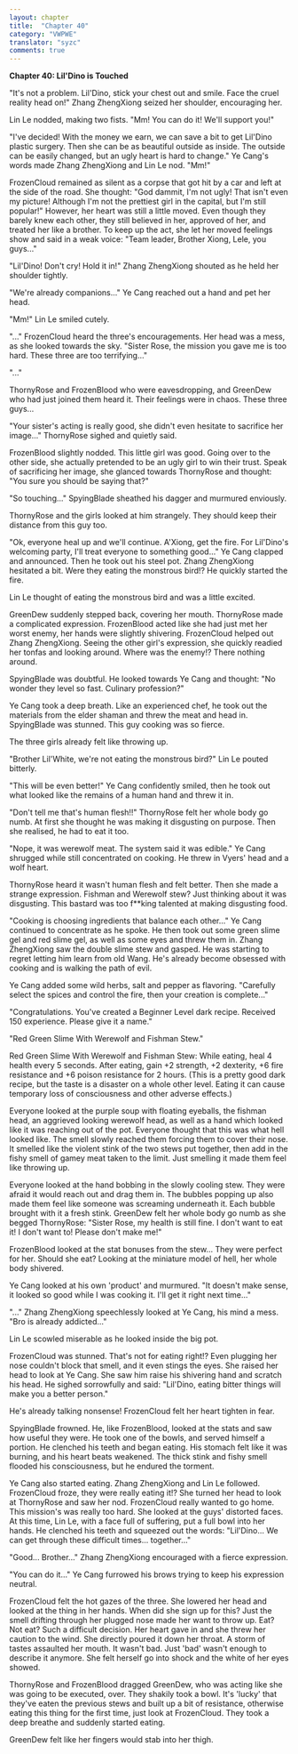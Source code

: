 ```yaml
---
layout: chapter
title:  "Chapter 40"
category: "VWPWE"
translator: "syzc"
comments: true
---
```


**Chapter 40: Lil'Dino is Touched**
 
"It's not a problem. Lil'Dino, stick your chest out and smile. Face the cruel reality head on!" Zhang ZhengXiong seized her shoulder, encouraging her.
 
Lin Le nodded, making two fists. "Mm! You can do it! We'll support you!"
 
"I've decided! With the money we earn, we can save a bit to get Lil'Dino plastic surgery. Then she can be as beautiful outside as inside. The outside can be easily changed, but an ugly heart is hard to change." Ye Cang's words made Zhang ZhengXiong and Lin Le nod. "Mm!"

FrozenCloud remained as silent as a corpse that got hit by a car and left at the side of the road. She thought: "God dammit, I'm not ugly! That isn't even my picture! Although I'm not the prettiest girl in the capital, but I'm still popular!" However, her heart was still a little moved. Even though they barely knew each other, they still believed in her, approved of her, and treated her like a brother. To keep up the act, she let her moved feelings show and said in a weak voice: "Team leader, Brother Xiong, Lele, you guys..."
 
"Lil'Dino! Don't cry! Hold it in!" Zhang ZhengXiong shouted as he held her shoulder tightly.
 
"We're already companions..." Ye Cang reached out a hand and pet her head.
 
"Mm!" Lin Le smiled cutely.
 
"..." FrozenCloud heard the three's encouragements. Her head was a mess, as she looked towards the sky. "Sister Rose, the mission you gave me is too hard. These three are too terrifying..."
 
"..."
 
ThornyRose and FrozenBlood who were eavesdropping, and GreenDew who had just joined them heard it. Their feelings were in chaos. These three guys...
 
"Your sister's acting is really good, she didn't even hesitate to sacrifice her image..." ThornyRose sighed and quietly said.
 
FrozenBlood slightly nodded. This little girl was good. Going over to the other side, she actually pretended to be an ugly girl to win their trust. Speak of sacrificing her image, she glanced towards ThornyRose and thought: "You sure you should be saying that?"
 
"So touching..." SpyingBlade sheathed his dagger and murmured enviously. 
 
ThornyRose and the girls looked at him strangely. They should keep their distance from this guy too.
 
"Ok, everyone heal up and we'll continue. A'Xiong, get the fire. For Lil'Dino's welcoming party, I'll treat everyone to something good..." Ye Cang clapped and announced. Then he took out his steel pot. Zhang ZhengXiong hesitated a bit. Were they eating the monstrous bird!? He quickly started the fire.
 
Lin Le thought of eating the monstrous bird and was a little excited.
 
GreenDew suddenly stepped back, covering her mouth. ThornyRose made a complicated expression. FrozenBlood acted like she had just met her worst enemy, her hands were slightly shivering. FrozenCloud helped out Zhang ZhengXiong. Seeing the other girl's expression, she quickly readied her tonfas and looking around. Where was the enemy!? There nothing around.
 
SpyingBlade was doubtful. He looked towards Ye Cang and thought: "No wonder they level so fast. Culinary profession?"
 
Ye Cang took a deep breath. Like an experienced chef, he took out the materials from the elder shaman and threw the meat and head in. SpyingBlade was stunned. This guy cooking was so fierce.
 
The three girls already felt like throwing up.
 
"Brother Lil'White, we're not eating the monstrous bird?" Lin Le pouted bitterly.
 
"This will be even better!" Ye Cang confidently smiled, then he took out what looked like the remains of a human hand and threw it in.
 
"Don't tell me that's human flesh!!" ThornyRose felt her whole body go numb. At first she thought he was making it disgusting on purpose. Then she realised, he had to eat it too.
 
"Nope, it was werewolf meat. The system said it was edible." Ye Cang shrugged while still concentrated on cooking. He threw in Vyers' head and a wolf heart.
 
ThornyRose heard it wasn't human flesh and felt better. Then she made a strange expression. Fishman and Werewolf stew? Just thinking about it was disgusting. This bastard was too f\*\*king talented at making disgusting food.
 
"Cooking is choosing ingredients that balance each other..." Ye Cang continued to concentrate as he spoke. He then took out some green slime gel and red slime gel, as well as some eyes and threw them in. Zhang ZhengXiong saw the double slime stew and gasped. He was starting to regret letting him learn from old Wang. He's already become obsessed with cooking and is walking the path of evil.
 
Ye Cang added some wild herbs, salt and pepper as flavoring. "Carefully select the spices and control the fire, then your creation is complete..."
 
"Congratulations. You've created a Beginner Level dark recipe. Received 150 experience. Please give it a name."
 
"Red Green Slime With Werewolf and Fishman Stew."
 
Red Green Slime With Werewolf and Fishman Stew: While eating, heal 4 health every 5 seconds. After eating, gain +2 strength, +2 dexterity, +6 fire resistance and +6 poison resistance for 2 hours. (This is a pretty good dark recipe, but the taste is a disaster on a whole other level. Eating it can cause temporary loss of consciousness and other adverse effects.)
 
Everyone looked at the purple soup with floating eyeballs, the fishman head, an aggrieved looking werewolf head, as well as a hand which looked like it was reaching out of the pot. Everyone thought that this was what hell looked like. The smell slowly reached them forcing them to cover their nose. It smelled like the violent stink of the two stews put together, then add in the fishy smell of gamey meat taken to the limit. Just smelling it made them feel like throwing up.
 
Everyone looked at the hand bobbing in the slowly cooling stew. They were afraid it would reach out and drag them in. The bubbles popping up also made them feel like someone was screaming underneath it. Each bubble brought with it a fresh stink. GreenDew felt her whole body go numb as she begged ThornyRose: "Sister Rose, my health is still fine. I don't want to eat it! I don't want to! Please don't make me!"
 
FrozenBlood looked at the stat bonuses from the stew... They were perfect for her. Should she eat? Looking at the miniature model of hell, her whole body shivered.
 
Ye Cang looked at his own 'product' and murmured. "It doesn't make sense, it looked so good while I was cooking it. I'll get it right next time..."
 
"..." Zhang ZhengXiong speechlessly looked at Ye Cang, his mind a mess. "Bro is already addicted..."
 
Lin Le scowled miserable as he looked inside the big pot.
 
FrozenCloud was stunned. That's not for eating right!? Even plugging her nose couldn't block that smell, and it even stings the eyes. She raised her head to look at Ye Cang. She saw him raise his shivering hand and scratch his head. He sighed sorrowfully and said: "Lil'Dino, eating bitter things will make you a better person."
 
He's already talking nonsense! FrozenCloud felt her heart tighten in fear.
 
SpyingBlade frowned. He, like FrozenBlood, looked at the stats and saw how useful they were.  He took one of the bowls, and served himself a portion. He clenched his teeth and began eating. His stomach felt like it was burning, and his heart beats weakened. The thick stink and fishy smell flooded his consciousness, but he endured the torment.
 
Ye Cang also started eating. Zhang ZhengXiong and Lin Le followed. FrozenCloud froze, they were really eating it!? She turned her head to look at ThornyRose and saw her nod. FrozenCloud really wanted to go home. This mission's was really too hard. She looked at the guys' distorted faces. At this time, Lin Le, with a face full of suffering, put a full bowl into her hands. He clenched his teeth and squeezed out the words: "Lil'Dino... We can get through these difficult times... together..."
 
"Good... Brother..." Zhang ZhengXiong encouraged with a fierce expression.
 
"You can do it..." Ye Cang furrowed his brows trying to keep his expression neutral.
 
FrozenCloud felt the hot gazes of the three. She lowered her head and looked at the thing in her hands. When did she sign up for this? Just the smell drifting through her plugged nose made her want to throw up. Eat? Not eat? Such a difficult decision. Her heart gave in and she threw her caution to the wind. She directly poured it down her throat. A storm of tastes assaulted her mouth. It wasn't bad. Just 'bad' wasn't enough to describe it anymore. She felt herself go into shock and the white of her eyes showed.
 
ThornyRose and FrozenBlood dragged GreenDew, who was acting like she was going to be executed, over. They shakily took a bowl. It's 'lucky' that they've eaten the previous stews and built up a bit of resistance, otherwise eating this thing for the first time, just look at FrozenCloud. They took a deep breathe and suddenly started eating.  
 
GreenDew felt like her fingers would stab into her thigh.
